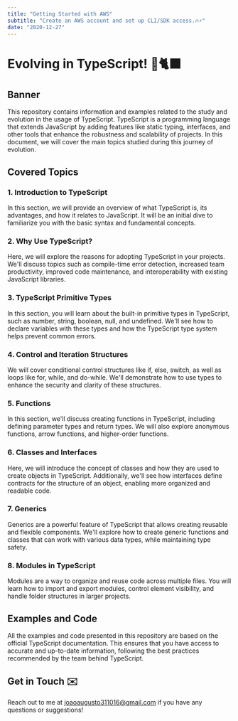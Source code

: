```yaml
---
title: "Getting Started with AWS"
subtitle: "Create an AWS account and set up CLI/SDK access.🔥⚡"
date: "2020-12-27"
---
```


# Evolving in TypeScript! 📘🐈‍⬛

## Banner

This repository contains information and examples related to the study and evolution in the usage of TypeScript. TypeScript is a programming language that extends JavaScript by adding features like static typing, interfaces, and other tools that enhance the robustness and scalability of projects. In this document, we will cover the main topics studied during this journey of evolution.

## Covered Topics

### 1. Introduction to TypeScript

In this section, we will provide an overview of what TypeScript is, its advantages, and how it relates to JavaScript. It will be an initial dive to familiarize you with the basic syntax and fundamental concepts.

### 2. Why Use TypeScript?

Here, we will explore the reasons for adopting TypeScript in your projects. We'll discuss topics such as compile-time error detection, increased team productivity, improved code maintenance, and interoperability with existing JavaScript libraries.

### 3. TypeScript Primitive Types

In this section, you will learn about the built-in primitive types in TypeScript, such as number, string, boolean, null, and undefined. We'll see how to declare variables with these types and how the TypeScript type system helps prevent common errors.

### 4. Control and Iteration Structures

We will cover conditional control structures like if, else, switch, as well as loops like for, while, and do-while. We'll demonstrate how to use types to enhance the security and clarity of these structures.

### 5. Functions

In this section, we'll discuss creating functions in TypeScript, including defining parameter types and return types. We will also explore anonymous functions, arrow functions, and higher-order functions.

### 6. Classes and Interfaces

Here, we will introduce the concept of classes and how they are used to create objects in TypeScript. Additionally, we'll see how interfaces define contracts for the structure of an object, enabling more organized and readable code.

### 7. Generics

Generics are a powerful feature of TypeScript that allows creating reusable and flexible components. We'll explore how to create generic functions and classes that can work with various data types, while maintaining type safety.

### 8. Modules in TypeScript

Modules are a way to organize and reuse code across multiple files. You will learn how to import and export modules, control element visibility, and handle folder structures in larger projects.

## Examples and Code

All the examples and code presented in this repository are based on the official TypeScript documentation. This ensures that you have access to accurate and up-to-date information, following the best practices recommended by the team behind TypeScript.

## Get in Touch ✉️

Reach out to me at joaoaugusto311016@gmail.com if you have any questions or suggestions!
